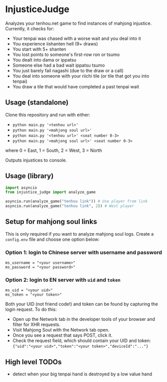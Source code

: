 
# InjusticeJudge

Analyzes your tenhou.net game to find instances of mahjong injustice. Currently, it checks for:

- Your tenpai was chased with a worse wait and you deal into it
- You experience iishanten hell (9+ draws)
- You start with 5+ shanten
- You lost points to someone's first-row ron or tsumo
- You dealt into dama or ippatsu
- Someone else had a bad wait ippatsu tsumo
- You just barely fail nagashi (due to the draw or a call)
- You deal into someone with your riichi tile (or tile that got you into tenpai)
- You draw a tile that would have completed a past tenpai wait

## Usage (standalone)

Clone this repository and run with either:

- `python main.py '<tenhou url>'`
- `python main.py '<mahjong soul url>'`
- `python main.py '<tenhou url>' <seat number 0-3>`
- `python main.py '<mahjong soul url>' <seat number 0-3>`

where 0 = East, 1 = South, 2 = West, 3 = North

Outputs injustices to console.

## Usage (library)

```python
import asyncio
from injustice_judge import analyze_game

asyncio.run(analyze_game("tenhou link")) # Use player from link
asyncio.run(analyze_game("tenhou link", 2)) # West player
```

## Setup for mahjong soul links

This is only required if you want to analyze mahjong soul logs. Create a `config.env` file and choose one option below:

### Option 1: login to Chinese server with username and password

    ms_username = "<your username>"
    ms_password = "<your password>"

### Option 2: login to EN server with `uid` and `token`

    ms_uid = "<your uid>"
    ms_token = "<your token>"

Both your UID (not friend code!) and token can be found by capturing the login request.
To do this:

- Open up the Network tab in the developer tools of your browser and filter for XHR requests.
- Visit Mahjong Soul with the Network tab open.
- Once you see a request that says POST, click it.
- Check the request field, which should contain your UID and token: `{"uid":"<your uid>","token":"<your token>","deviceId":"..."}`

## High level TODOs

- detect when your big tenpai hand is destroyed by a low value hand

